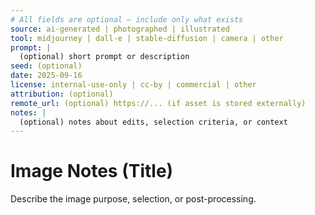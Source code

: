 ```yaml
---
# All fields are optional — include only what exists
source: ai-generated | photographed | illustrated
tool: midjourney | dall-e | stable-diffusion | camera | other
prompt: |
  (optional) short prompt or description
seed: (optional)
date: 2025-09-16
license: internal-use-only | cc-by | commercial | other
attribution: (optional)
remote_url: (optional) https://... (if asset is stored externally)
notes: |
  (optional) notes about edits, selection criteria, or context
---
```


# Image Notes (Title)

Describe the image purpose, selection, or post-processing.
